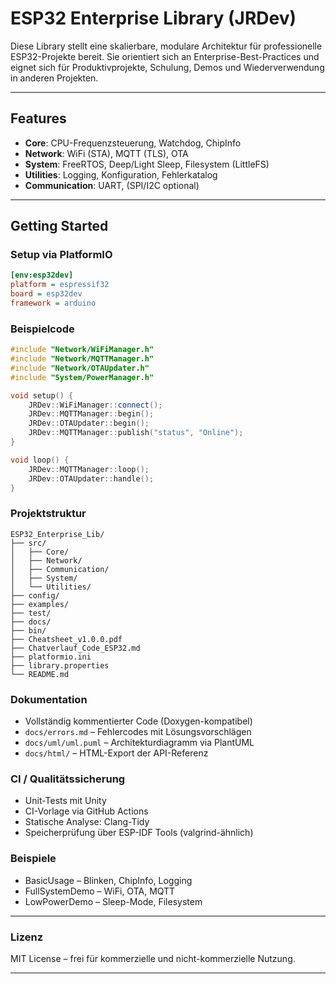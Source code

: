 # ESP32 Enterprise Library (JRDev)

Diese Library stellt eine skalierbare, modulare Architektur für professionelle ESP32-Projekte bereit. Sie orientiert sich an Enterprise-Best-Practices und eignet sich für Produktivprojekte, Schulung, Demos und Wiederverwendung in anderen Projekten.

---

## Features

- **Core**: CPU-Frequenzsteuerung, Watchdog, ChipInfo
- **Network**: WiFi (STA), MQTT (TLS), OTA
- **System**: FreeRTOS, Deep/Light Sleep, Filesystem (LittleFS)
- **Utilities**: Logging, Konfiguration, Fehlerkatalog
- **Communication**: UART, (SPI/I2C optional)

---

## Getting Started

### Setup via PlatformIO
```ini
[env:esp32dev]
platform = espressif32
board = esp32dev
framework = arduino
```

### Beispielcode

```cpp
#include "Network/WiFiManager.h"
#include "Network/MQTTManager.h"
#include "Network/OTAUpdater.h"
#include "System/PowerManager.h"

void setup() {
    JRDev::WiFiManager::connect();
    JRDev::MQTTManager::begin();
    JRDev::OTAUpdater::begin();
    JRDev::MQTTManager::publish("status", "Online");
}

void loop() {
    JRDev::MQTTManager::loop();
    JRDev::OTAUpdater::handle();
}
```

### Projektstruktur

```
ESP32_Enterprise_Lib/
├── src/
│   ├── Core/
│   ├── Network/
│   ├── Communication/
│   ├── System/
│   └── Utilities/
├── config/
├── examples/
├── test/
├── docs/
├── bin/
├── Cheatsheet_v1.0.0.pdf
├── Chatverlauf_Code_ESP32.md
├── platformio.ini
├── library.properties
└── README.md
```

### Dokumentation

- Vollständig kommentierter Code (Doxygen-kompatibel)
- `docs/errors.md` – Fehlercodes mit Lösungsvorschlägen
- `docs/uml/uml.puml` – Architekturdiagramm via PlantUML
- `docs/html/` – HTML-Export der API-Referenz

### CI / Qualitätssicherung

- Unit-Tests mit Unity
- CI-Vorlage via GitHub Actions
- Statische Analyse: Clang-Tidy
- Speicherprüfung über ESP-IDF Tools (valgrind-ähnlich)

### Beispiele

- BasicUsage – Blinken, ChipInfo, Logging
- FullSystemDemo – WiFi, OTA, MQTT
- LowPowerDemo – Sleep-Mode, Filesystem

---

### Lizenz
MIT License – frei für kommerzielle und nicht-kommerzielle Nutzung.


---
